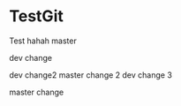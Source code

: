 # TestGit
Test
hahah master


dev change

dev change2 
master change 2 dev change 3

master  change

